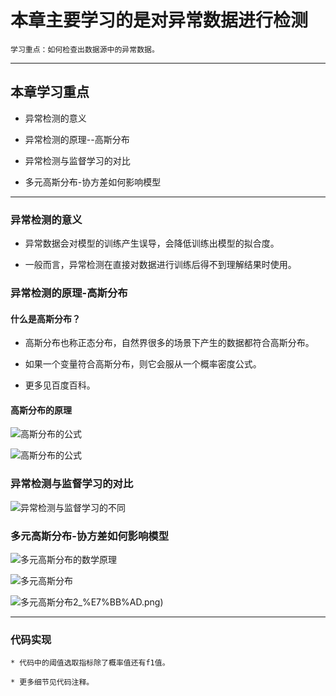 # 本章主要学习的是对异常数据进行检测

    学习重点：如何检查出数据源中的异常数据。
    
---

 ## 本章学习重点
 
  * 异常检测的意义
  
  * 异常检测的原理--高斯分布
  
  * 异常检测与监督学习的对比
  
  * 多元高斯分布-协方差如何影响模型
  
---  
  
 
### 异常检测的意义

  * 异常数据会对模型的训练产生误导，会降低训练出模型的拟合度。
  
  * 一般而言，异常检测在直接对数据进行训练后得不到理解结果时使用。
  
  


### 异常检测的原理-高斯分布

  #### 什么是高斯分布？
  
   * 高斯分布也称正态分布，自然界很多的场景下产生的数据都符合高斯分布。
   
   * 如果一个变量符合高斯分布，则它会服从一个概率密度公式。
   
   * 更多见百度百科。
   
   #### 高斯分布的原理
   
  ![高斯分布的公式](https://github.com/pengxl8518/machine_learning_Andrew_Ng/blob/master/ex8-anomaly%20detection%20and%20recommendation/anomaly%20dection/Principle%20of%20Gaussian%20distribution/%E5%9B%BE%E4%B8%80%EF%BC%9A%E9%AB%98%E6%96%AF%E5%88%86%E5%B8%83%E7%9A%84%E5%8E%9F%E7%90%86%E5%85%AC%E5%BC%8F.png)
     
   ![高斯分布的公式](https://github.com/pengxl8518/machine_learning_Andrew_Ng/blob/master/ex8-anomaly%20detection%20and%20recommendation/anomaly%20dection/Principle%20of%20Gaussian%20distribution/%E5%9B%BE%E4%BA%8C%EF%BC%9A%E9%AB%98%E6%96%AF%E5%88%86%E5%B8%83%E7%9A%84%E5%8E%9F%E7%90%86%E5%85%AC%E5%BC%8F.png)
     
     
  ### 异常检测与监督学习的对比
     
   ![异常检测与监督学习的不同](https://github.com/pengxl8518/machine_learning_Andrew_Ng/blob/master/ex8-anomaly%20detection%20and%20recommendation/anomaly%20dection/Principle%20of%20Gaussian%20distribution/%E5%9B%BE%E4%B8%89%EF%BC%9A%E5%BC%82%E5%B8%B8%E6%A3%80%E6%B5%8B%E4%B8%8E%E7%9B%91%E7%9D%A3%E5%AD%A6%E4%B9%A0%E7%9A%84%E5%AF%B9%E6%AF%94.png)
     
     
 ### 多元高斯分布-协方差如何影响模型
     
   ![多元高斯分布的数学原理](https://github.com/pengxl8518/machine_learning_Andrew_Ng/blob/master/ex8-anomaly%20detection%20and%20recommendation/anomaly%20dection/Principle%20of%20Gaussian%20distribution/%E5%9B%BE%E5%9B%9B%EF%BC%9A%E5%A4%9A%E5%85%83%E9%AB%98%E6%96%AF%E5%88%86%E5%B8%83%E5%8E%9F%E7%90%86.png)
   
   ![多元高斯分布](https://github.com/pengxl8518/machine_learning_Andrew_Ng/blob/master/ex8-anomaly%20detection%20and%20recommendation/anomaly%20dection/Principle%20of%20Gaussian%20distribution/%E5%9B%BE%E4%BA%94%EF%BC%9A%E5%8D%8F%E6%96%B9%E5%B7%AE%E5%A6%82%E4%BD%95%E5%BD%B1%E5%93%8D%E6%A8%A1%E5%9E%8B%EF%BC%88%E9%87%8D%E7%82%B9%E7%90%86%E8%A7%A3%EF%BC%89.png)
   
   ![多元高斯分布2](https://raw.githubusercontent.com/pengxl8518/machine_learning_Andrew_Ng/master/ex8-anomaly%20detection%20and%20recommendation/anomaly%20dection/Principle%20of%20Gaussian%20distribution/%E5%9B%BE%E4%BA%94%EF%BC%9A%E5%8D%8F%E6%96%B9%E5%B7%AE%E5%A6%82%E4%BD%95%E5%BD%B1%E5%93%8D%E6%A8%A1%E5%9E%8B%EF%BC%88%E9%87%8D%E7%82%B9%E7%90%86%E8%A7%A3)_%E7%BB%AD.png)
   
---

### 代码实现

    * 代码中的阈值选取指标除了概率值还有f1值。
    
    * 更多细节见代码注释。

  
    
